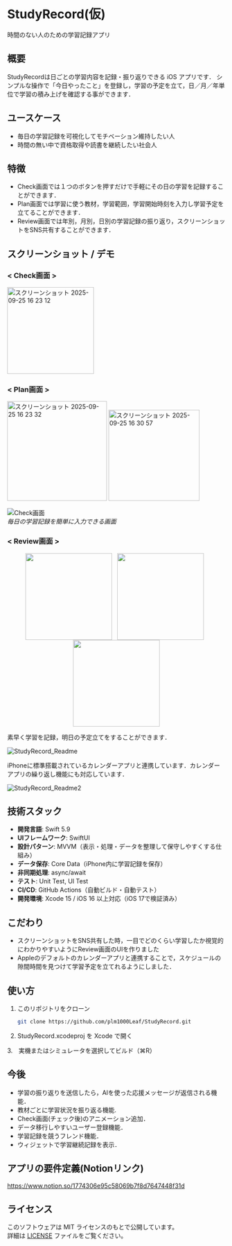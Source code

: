 # StudyRecord(仮)
時間のない人のための学習記録アプリ

## 概要
StudyRecordは日ごとの学習内容を記録・振り返りできる iOS アプリです． 
シンプルな操作で「今日やったこと」を登録し，学習の予定を立て，日／月／年単位で学習の積み上げを確認する事ができます．

## ユースケース
- 毎日の学習記録を可視化してモチベーション維持したい人
- 時間の無い中で資格取得や読書を継続したい社会人

## 特徴
- Check画面では１つのボタンを押すだけで手軽にその日の学習を記録することができます．
- Plan画面では学習に使う教材，学習範囲，学習開始時刻を入力し学習予定を立てることができます．
- Review画面では年別，月別，日別の学習記録の振り返り，スクリーンショットをSNS共有することができます．

## スクリーンショット / デモ
### < Check画面 >

<img width="200" alt="スクリーンショット 2025-09-25 16 23 12" src="https://github.com/user-attachments/assets/9f423bc3-47ee-4f0a-9498-4677668a4779" />

### < Plan画面 >

<img width="230" alt="スクリーンショット 2025-09-25 16 23 32" src="https://github.com/user-attachments/assets/f44ed274-5945-4d61-961b-c274ff6af25c" />


<img width="210" alt="スクリーンショット 2025-09-25 16 30 57" src="https://github.com/user-attachments/assets/9efc1793-947b-4236-9a40-8ebe39a225e4" />

![Check画面](src="https://github.com/user-attachments/assets/9efc1793-947b-4236-9a40-8ebe39a225e4")  
*毎日の学習記録を簡単に入力できる画面*

### < Review画面 >

<p align="center">
  <img src="https://github.com/user-attachments/assets/a0acbae1-4be0-4091-b7c8-6d35238e5af1" width="200" style="vertical-align:top; margin-right:8px;">
  <img src="https://github.com/user-attachments/assets/7651c2c6-b4c4-49bf-b823-c5f3c3944031" width="200" style="vertical-align:top; margin-right:8px;">
  <img src="https://github.com/user-attachments/assets/d6efdae5-f0a0-4707-9803-c512926714e4" width="200" style="vertical-align:top;">
</p>

素早く学習を記録，明日の予定立てをすることができます．

![StudyRecord_Readme](https://github.com/user-attachments/assets/61db3a3f-6888-4eea-9dd3-6f08b886ccb7)

iPhoneに標準搭載されているカレンダーアプリと連携しています．カレンダーアプリの繰り返し機能にも対応しています．

![StudyRecord_Readme2](https://github.com/user-attachments/assets/60ca93dd-e834-4664-81ce-2b9d1635847d)

## 技術スタック
- **開発言語**: Swift 5.9
- **UIフレームワーク**: SwiftUI
- **設計パターン**: MVVM（表示・処理・データを整理して保守しやすくする仕組み）
- **データ保存**: Core Data（iPhone内に学習記録を保存）
- **非同期処理**: async/await
- **テスト**: Unit Test, UI Test
- **CI/CD**: GitHub Actions（自動ビルド・自動テスト）
- **開発環境**: Xcode 15 / iOS 16 以上対応（iOS 17で検証済み）
  
## こだわり
- スクリーンショットをSNS共有した時，一目でどのくらい学習したか視覚的にわかりやすいようにReview画面のUIを作りました
- Appleのデフォルトのカレンダーアプリと連携することで，スケジュールの隙間時間を見つけて学習予定を立てれるようにしました．

## 使い方
1. このリポジトリをクローン  
   ```bash
   git clone https://github.com/plm1000Leaf/StudyRecord.git

2. StudyRecord.xcodeproj を Xcode で開く

 3.　実機またはシミュレータを選択してビルド（⌘R）

## 今後
- 学習の振り返りを送信したら，AIを使った応援メッセージが返信される機能．
- 教材ごとに学習状況を振り返る機能.
- Check画面(チェック後)のアニメーション追加．
- データ移行しやすいユーザー登録機能．
- 学習記録を競うフレンド機能．
- ウィジェットで学習継続記録を表示．

## アプリの要件定義(Notionリンク)
https://www.notion.so/1774306e95c58069b7f8d7647448f31d

## ライセンス
このソフトウェアは MIT ライセンスのもとで公開しています。  
詳細は [LICENSE](LICENSE) ファイルをご覧ください。
